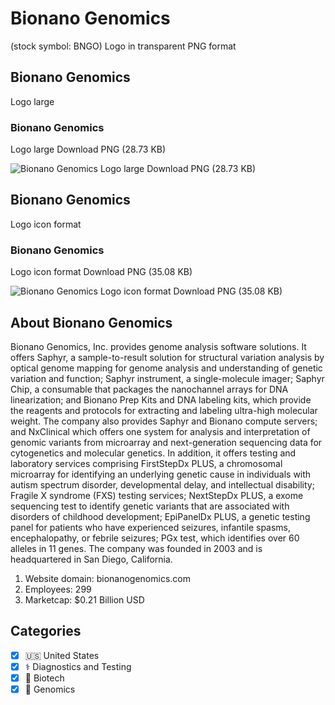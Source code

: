 # Bionano Genomics
 (stock symbol: BNGO) Logo in transparent PNG format

## Bionano Genomics
 Logo large

### Bionano Genomics
 Logo large Download PNG (28.73 KB)

![Bionano Genomics
 Logo large Download PNG (28.73 KB)](/img/orig/BNGO_BIG-6b83926d.png)

## Bionano Genomics
 Logo icon format

### Bionano Genomics
 Logo icon format Download PNG (35.08 KB)

![Bionano Genomics
 Logo icon format Download PNG (35.08 KB)](/img/orig/BNGO-e895df8e.png)

## About Bionano Genomics


Bionano Genomics, Inc. provides genome analysis software solutions. It offers Saphyr, a sample-to-result solution for structural variation analysis by optical genome mapping for genome analysis and understanding of genetic variation and function; Saphyr instrument, a single-molecule imager; Saphyr Chip, a consumable that packages the nanochannel arrays for DNA linearization; and Bionano Prep Kits and DNA labeling kits, which provide the reagents and protocols for extracting and labeling ultra-high molecular weight. The company also provides Saphyr and Bionano compute servers; and NxClinical which offers one system for analysis and interpretation of genomic variants from microarray and next-generation sequencing data for cytogenetics and molecular genetics. In addition, it offers testing and laboratory services comprising FirstStepDx PLUS, a chromosomal microarray for identifying an underlying genetic cause in individuals with autism spectrum disorder, developmental delay, and intellectual disability; Fragile X syndrome (FXS) testing services; NextStepDx PLUS, a exome sequencing test to identify genetic variants that are associated with disorders of childhood development; EpiPanelDx PLUS, a genetic testing panel for patients who have experienced seizures, infantile spasms, encephalopathy, or febrile seizures; PGx test, which identifies over 60 alleles in 11 genes. The company was founded in 2003 and is headquartered in San Diego, California.

1. Website domain: bionanogenomics.com
2. Employees: 299
3. Marketcap: $0.21 Billion USD


## Categories
- [x] 🇺🇸 United States
- [x] ⚕️ Diagnostics and Testing
- [x] 🧬 Biotech
- [x] 🧬 Genomics
